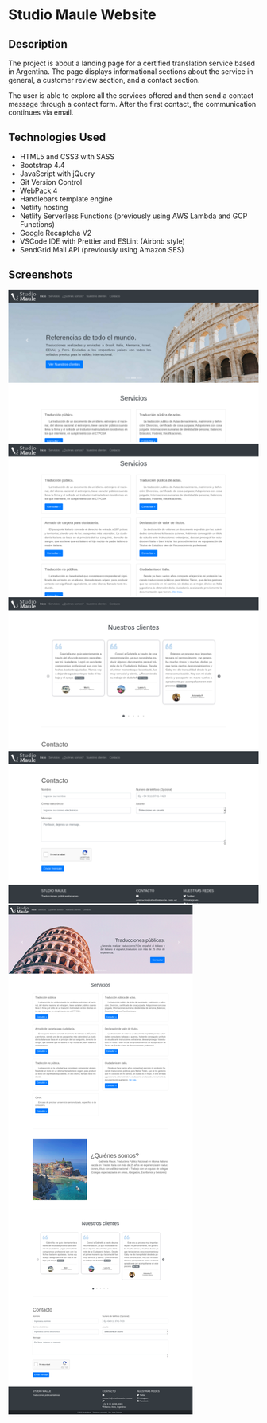 # Studio Maule Website
## Description
The project is about a landing page for a certified translation service based in Argentina. The page displays informational sections about the service in general, a customer review section, and a contact section.

The user is able to explore all the services offered and then send a contact message through a contact form. After the first contact, the communication continues via email.

## Technologies Used
- HTML5 and CSS3 with SASS
- Bootstrap 4.4
- JavaScript with jQuery
- Git Version Control
- WebPack 4
- Handlebars template engine
- Netlify hosting
- Netlify Serverless Functions (previously using AWS Lambda and GCP Functions)
- Google Recaptcha V2
- VSCode IDE with Prettier and ESLint (Airbnb style) 
- SendGrid Mail API (previously using Amazon SES)

## Screenshots

![Front page](docs/images/home.png)
![Services](docs/images/services.png)
![Customer Review](docs/images/customer_review.png)
![Contact Form](docs/images/contact_form.png)
![Whole Page](docs/images/entire.png)

